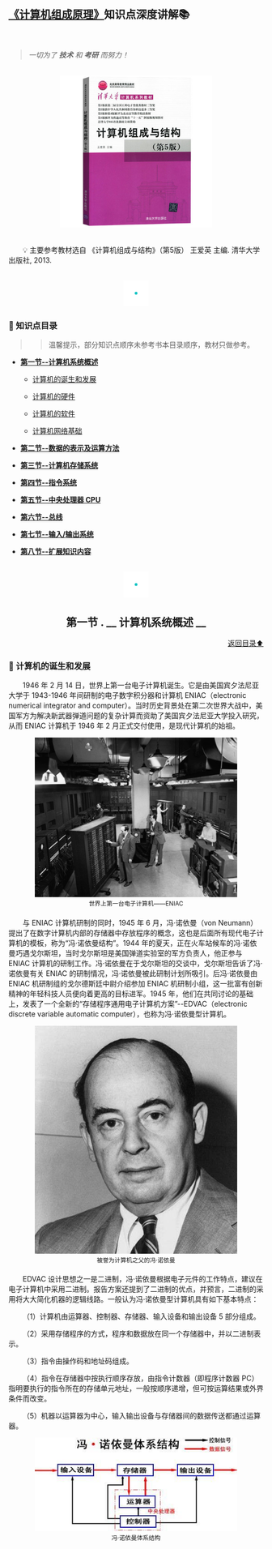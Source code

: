 ## [《计算机组成原理》](#welcome)知识点深度讲解📚

<br>

> *一切为了 **技术** 和 **考研** 而努力！*

<br>
<div align="center">
    <img src="pics/bookcut.jpg" width="300">
</div>
<br>

&emsp;&emsp;💡 主要参考教材选自 《计算机组成与结构》（第5版） 王爱英 主编. 清华大学出版社, 2013. 

<br>
<div align="center">
    <img src="pics/cutline.gif" width="50">
</div>

### 📝 知识点目录

>> 温馨提示，部分知识点顺序未参考书本目录顺序，教材只做参考。

+ [**第一节--计算机系统概述**](#)
    
  - [计算机的诞生和发展](#)
  
  - [计算机的硬件](#)
  
  - [计算机的软件](#)
  
  - [计算机网络基础](#)
  
+ [**第二节--数据的表示及运算方法**](#)

+ [**第三节--计算机存储系统**](#)

+ [**第四节--指令系统**](#)

+ [**第五节--中央处理器 CPU**](#)

+ [**第六节--总线**](#)

+ [**第七节--输入/输出系统**](#)

+ [**第八节--扩展知识内容**](#)

<br>
<div align="center">
    <img src="pics/cutline.gif" width="50">
    <h2>第一节 . __ 计算机系统概述 __</h2>
</div>
<div align="right">
    <a href="#-知识点目录">返回目录⬆</a>
</div>

### 💬 计算机的诞生和发展

&emsp;&emsp;1946 年 2 月 14 日，世界上第一台电子计算机诞生。它是由美国宾夕法尼亚大学于 1943-1946 年间研制的电子数字积分器和计算机 ENIAC（electronic numerical integrator and computer）。当时历史背景处在第二次世界大战中，美国军方为解决新武器弹道问题的复杂计算而资助了美国宾夕法尼亚大学投入研究，从而 ENIAC 计算机于 1946 年 2 月正式交付使用，是现代计算机的始祖。

<div align=center><img src="pics/ENIAC.jpg" width="400"><br><sup>世界上第一台电子计算机——ENIAC</sup></div>

&emsp;&emsp;与 ENIAC 计算机研制的同时，1945 年 6 月，冯·诺依曼（von Neumann）提出了在数字计算机内部的存储器中存放程序的概念，这也是后面所有现代电子计算机的模板，称为“冯·诺依曼结构”。1944 年的夏天，正在火车站候车的冯·诺依曼巧遇戈尔斯坦，当时戈尔斯坦是美国弹道实验室的军方负责人，他正参与 ENIAC 计算机的研制工作。冯·诺依曼在于戈尔斯坦的交谈中，戈尔斯坦告诉了冯·诺依曼有关 ENIAC 的研制情况，冯·诺依曼被此研制计划所吸引。后冯·诺依曼由 ENIAC 机研制组的戈尔德斯廷中尉介绍参加 ENIAC 机研制小组，这一批富有创新精神的年轻科技人员便向着更高的目标进军。1945 年，他们在共同讨论的基础上，发表了一个全新的“存储程序通用电子计算机方案”--EDVAC（electronic discrete variable automatic computer），也称为冯·诺依曼型计算机。

<div align=center><img src="pics/von-Neumann.jpg" width="400"><br><sup>被誉为计算机之父的冯·诺依曼</sup></div>

&emsp;&emsp;EDVAC 设计思想之一是二进制，冯·诺依曼根据电子元件的工作特点，建议在电子计算机中采用二进制。报告方案还提到了二进制的优点，并预言，二进制的采用将大大简化机器的逻辑线路。一般认为冯·诺依曼型计算机具有如下基本特点：

&emsp;&emsp;（1）计算机由运算器、控制器、存储器、输入设备和输出设备 5 部分组成。

&emsp;&emsp;（2）采用存储程序的方式，程序和数据放在同一个存储器中，并以二进制表示。

&emsp;&emsp;（3）指令由操作码和地址码组成。

&emsp;&emsp;（4）指令在存储器中按执行顺序存放，由指令计数器（即程序计数器 PC）指明要执行的指令所在的存储单元地址，一般按顺序递增，但可按运算结果或外界条件而改变。

&emsp;&emsp;（5）机器以运算器为中心，输入输出设备与存储器间的数据传送都通过运算器。

<div align=center><img src="pics/structural.jpg" width="400"><br><sup>冯·诺依曼体系结构</sup></div>